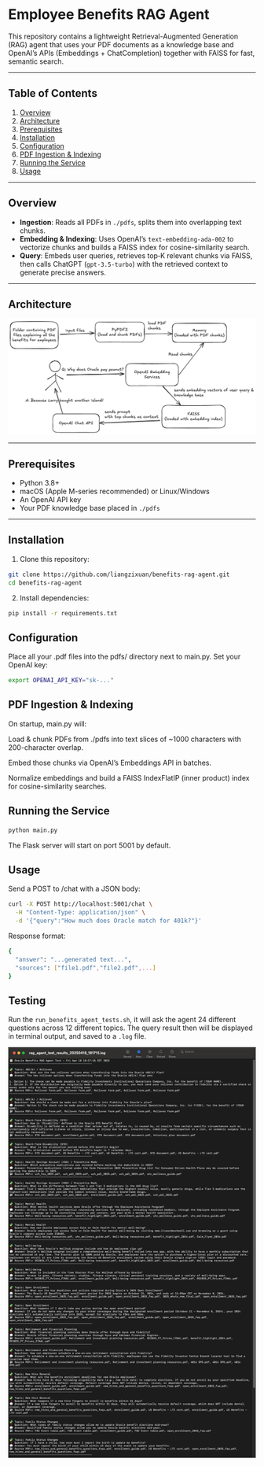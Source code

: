 # Employee Benefits RAG Agent

This repository contains a lightweight Retrieval-Augmented Generation (RAG) agent that uses your PDF documents as a knowledge base and OpenAI’s APIs (Embeddings + ChatCompletion) together with FAISS for fast, semantic search.

---

## Table of Contents

1. [Overview](#overview)  
2. [Architecture](#architecture) 
3. [Prerequisites](#prerequisites)  
4. [Installation](#installation)  
5. [Configuration](#configuration)  
6. [PDF Ingestion & Indexing](#pdf-ingestion--indexing)  
7. [Running the Service](#running-the-service)  
8. [Usage](#usage)  

---

## Overview

- **Ingestion**: Reads all PDFs in `./pdfs`, splits them into overlapping text chunks.  
- **Embedding & Indexing**: Uses OpenAI’s `text-embedding-ada-002` to vectorize chunks and builds a FAISS index for cosine-similarity search.  
- **Query**: Embeds user queries, retrieves top‑K relevant chunks via FAISS, then calls ChatGPT (`gpt-3.5-turbo`) with the retrieved context to generate precise answers.  

---

## Architecture
![Architecture](https://github.com/liangzixuan/benefits-rag-agent/blob/main/architecture.png)

---

## Prerequisites

- Python 3.8+  
- macOS (Apple M-series recommended) or Linux/Windows  
- An OpenAI API key  
- Your PDF knowledge base placed in `./pdfs`  

---

## Installation

1. Clone this repository:
  ```bash
  git clone https://github.com/liangzixuan/benefits-rag-agent.git
  cd benefits-rag-agent
  ```
2. Install dependencies:
  ```bash
  pip install -r requirements.txt
  ```

## Configuration
Place all your .pdf files into the pdfs/ directory next to main.py.
Set your OpenAI key:
```bash
export OPENAI_API_KEY="sk-..."
```

## PDF Ingestion & Indexing

On startup, main.py will:

Load & chunk PDFs from ./pdfs into text slices of ~1000 characters with 200-character overlap.

Embed those chunks via OpenAI’s Embeddings API in batches.

Normalize embeddings and build a FAISS IndexFlatIP (inner product) index for cosine-similarity searches.

## Running the Service
```bash
python main.py
```
The Flask server will start on port 5001 by default.

## Usage
Send a POST to /chat with a JSON body:
```bash
curl -X POST http://localhost:5001/chat \
  -H "Content-Type: application/json" \
  -d '{"query":"How much does Oracle match for 401k?"}'

```
Response format:
```bash
{
  "answer": "...generated text...",
  "sources": ["file1.pdf","file2.pdf",...]
}
```

## Testing
Run the `run_benefits_agent_tests.sh`, it will ask the agent 24 different questions across 12 different topics. The query result then will be displayed in terminal output, and saved to a `.log` file.

![test-result](https://github.com/liangzixuan/benefits-rag-agent/blob/main/test_results_screenshot.png)